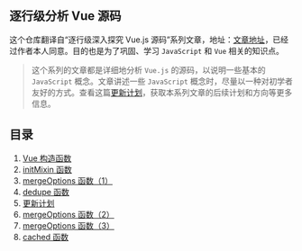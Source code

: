 ## 逐行级分析 Vue 源码

这个仓库翻译自“逐行级深入探究 Vue.js 源码”系列文章，地址：[文章地址](https://medium.com/@oneminutejs/a-deep-dive-in-the-vue-js-source-code-0-table-of-contents-170dcc3c8ec)，已经过作者本人同意。目的也是为了巩固、学习 `JavaScript` 和 `Vue` 相关的知识点。

> 这个系列的文章都是详细地分析 `Vue.js` 的源码，以说明一些基本的 `JavaScript` 概念。文章讲述一些 `JavaScript` 概念时，尽量以一种对初学者友好的方式。查看这篇[更新计划](https://github.com/ohhoney1/Vue.js-Source-Code-line-by-line/blob/master/docs/05-update-plan.md)，获取本系列文章的后续计划和方向等更多信息。

## 目录

1. [Vue 构造函数](https://github.com/ohhoney1/Vue.js-Source-Code-line-by-line/blob/master/docs/01-the-vue-object-constructor-function.md)
2. [initMixin 函数](https://github.com/ohhoney1/Vue.js-Source-Code-line-by-line/blob/master/docs/02-the-initMixin-function.md)
3. [mergeOptions 函数（1）](https://github.com/ohhoney1/Vue.js-Source-Code-line-by-line/blob/master/docs/03-the-mergeOptions-function-1.md)
4. [dedupe 函数](https://github.com/ohhoney1/Vue.js-Source-Code-line-by-line/blob/master/docs/04-the-dedupe-function.md)
5. [更新计划](https://github.com/ohhoney1/Vue.js-Source-Code-line-by-line/blob/master/docs/05-update-plan.md)
6. [mergeOptions 函数（2）](https://github.com/ohhoney1/Vue.js-Source-Code-line-by-line/blob/master/docs/06-the-mergeOptions-function-2.md)
7. [mergeOptions 函数（3）](https://github.com/ohhoney1/Vue.js-Source-Code-line-by-line/blob/master/docs/07-the-mergeOptions-function-3.md)
8. [cached 函数](https://github.com/ohhoney1/Vue.js-Source-Code-line-by-line/blob/master/docs/08-the-cached-function.md)
